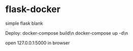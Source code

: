 # flask-docker
simple flask blank

Deploy:
docker-compose build\n
docker-compose up -d\n

open 127.0.0.1:5000 in browser
